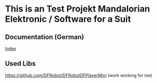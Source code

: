 # This is an Test Projekt Mandalorian Elektronic / Software for a Suit

## Documentation (German)

[Index](documents/Dokumentation/Index.md)


## Used Libs

https://github.com/DFRobot/DFRobotDFPlayerMini (work working for me)


